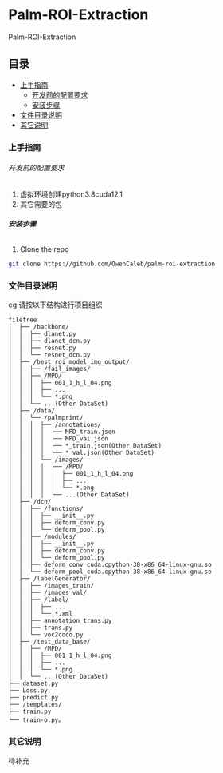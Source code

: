 

# Palm-ROI-Extraction

Palm-ROI-Extraction
<br />

</p>

## 目录

- [上手指南](#上手指南)
  - [开发前的配置要求](#开发前的配置要求)
  - [安装步骤](#安装步骤)
- [文件目录说明](#文件目录说明)
- [其它说明](#其它说明)

### 上手指南

###### 开发前的配置要求

1. 虚拟环境创建python3.8cuda12.1
2. 其它需要的包

###### **安装步骤**

1. Clone the repo

```sh
git clone https://github.com/OwenCaleb/palm-roi-extraction
```

### 文件目录说明

eg:请按以下结构进行项目组织

```
filetree 
│  ├── /backbone/
│  │  ├── dlanet.py
│  │  ├── dlanet_dcn.py
│  │  ├── resnet.py
│  │  └── resnet_dcn.py
│  ├── /best_roi_model_img_output/
│  │  ├── /fail_images/
│  │  ├── /MPD/
│  │  │  ├── 001_1_h_l_04.png
│  │  │  ├── ...
│  │  │  └── *.png
│  │  └── ...(Other DataSet)
│  ├── /data/
│  │  └── /palmprint/
│  │  │  ├── /annotations/
│  │  │  │  ├── MPD_train.json
│  │  │  │  ├── MPD_val.json
│  │  │  │  ├── *_train.json(Other DataSet)
│  │  │  │  └── *_val.json(Other DataSet)
│  │  │  └── /images/
│  │  │  │  ├── /MPD/
│  │  │  │  │  ├── 001_1_h_l_04.png
│  │  │  │  │  ├── ...
│  │  │  │  │  └── *.png
│  │  │  │  └── ...(Other DataSet)
│  ├── /dcn/
│  │  ├── /functions/
│  │  │  ├── __init__.py
│  │  │  ├── deform_conv.py
│  │  │  └── deform_pool.py
│  │  ├── /modules/
│  │  │  ├── __init__.py
│  │  │  ├── deform_conv.py
│  │  │  └── deform_pool.py
│  │  ├── deform_conv_cuda.cpython-38-x86_64-linux-gnu.so
│  │  └── deform_pool_cuda.cpython-38-x86_64-linux-gnu.so
│  ├── /labelGenerator/
│  │  ├── /images_train/
│  │  ├── /images_val/
│  │  ├── /label/
│  │  │  ├── ...
│  │  │  └── *.xml
│  │  ├── annotation_trans.py
│  │  ├── trans.py
│  │  └── voc2coco.py
│  ├── /test_data_base/
│  │  ├── /MPD/
│  │  │  ├── 001_1_h_l_04.png
│  │  │  ├── ...
│  │  │  └── *.png
│  │  └── ...(Other DataSet)
├── dataset.py
├── Loss.py
├── predict.py
├── /templates/
├── train.py
└── train-o.py。
```

### 其它说明

待补充
